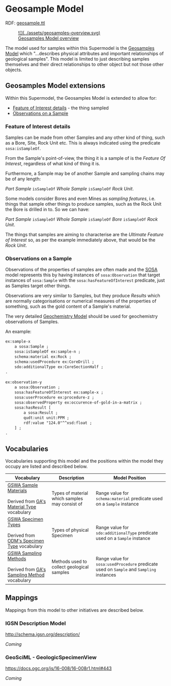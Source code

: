 # Geosample Model

RDF: [geosample.ttl](https://github.com/Geological-Survey-of-Western-Australia/GSWA-Supermodel/blob/main/rdf/components/geosample.ttl)

<a href="../../assets/geosamples-overview.svg">
<figure id="figure-bh" markdown style="width:70%">
  ![](../assets/geosamples-overview.svg)
  <figcaption>Geosamples Model overview</figcaption>
</figure>
</a>

The model used for samples within this Supermodel is the [Geosamples Model](https://kurrawong.github.io/geosamples-model/model.html) which "...describes physical attributes and important relationships of geological samples". This model is limited to just describing samples themselves and their direct relationships to other object but not those other objects.

## Geosamples Model extensions

Within this Supermodel, the Geosamples Model is extended to allow for:

* [Feature of Interest details](#feature-of-interest-details) - the thing sampled
* [Observations on a Sample](#observations-on-a-sample)

### Feature of Interest details

Samples can be made from other Samples and any other kind of thing, such as a Bore, Site, Rock Unit etc. This is always indicated using the predicate `sosa:isSampleOf`.

From the Sample's point-of-view, the thing it is a sample of is the _Feature Of Interest_, regardless of what kind of thing it is.

Furthermore, a Sample may be of another Sample and sampling chains may be of any length:

_Part Sample_ `isSampleOf` _Whole Sample_ `isSampleOf` _Rock Unit_.

Some models consider Bores and even Mines as _sampling features_, i.e. things that sample other things to produce samples, such as the Rock Unit the Bore is drilled in to. So we can have:

_Part Sample_ `isSampleOf` _Whole Sample_ `isSampleOf` _Bore_ `isSampleOf` _Rock Unit_.

The things that samples are aiming to characterise are the _Ultimate Feature of Interest_ so, as per the example immediately above, that would be the _Rock Unit_.

### Observations on a Sample

Observations of the properties of samples are often made and the [SOSA](../background.md#sosa) model represents this by having instances of `sosa:Observation` that target instances of `sosa:Sample` with the `sosa:hasFeatureOfInterest` predicate, just as Samples target other things.

Observations are very similar to Samples, but they produce _Results_ which are normally categorisations or numerical measures of the properties of something, such as the gold content of a Sample's material.

The very detailed [Geochemistry Model](https://linked.data.gov.au/def/geochem) should be used for geochemistry observations of Samples.

An example:

```turtle
ex:sample-x
    a sosa:Sample ;
    sosa:isSampleOf ex:sample-n ;
    schema:material ex:Rock ;
    schema:usedProcedure ex:CoreDrill ;
    sdo:additionalType ex:CoreSectionHalf ;
.

ex:observation-y
    a sosa:Observation ;
    sosa:hasFeatureOfInterest ex:sample-x ;
    sosa:userProcedure ex:procedure-z ;
    sosa:observedProperty ex:occurence-of-gold-in-a-matrix ;
    sosa:hasResult [
        a sosa:Result ;
        qudt:unit unit:PPM ;
        rdf:value "124.0"^^xsd:float ;
    ] ;
.
```

## Vocabularies

Vocabularies supporting this model and the positions within the model they occupy are listed and described below.

| **Vocabulary**                                                                                                                                                                                  | **Description**                                | **Model Position**                                                                       |
|-------------------------------------------------------------------------------------------------------------------------------------------------------------------------------------------------|------------------------------------------------|------------------------------------------------------------------------------------------|
| [GSWA Sample Materials](https://linked.data.gov.au/def/gswa-sample-materials)<br /><br />Derived from [GA's Material Type](http://pid.geoscience.gov.au/def/voc/ga/materialtype) vocabulary     | Types of material which samples may consist of | Range value for `schema:material` predicate used on a `Sample` instance                  |
| [GSWA Specimen Types](https://linked.data.gov.au/def/gswa-specimen-types)<br /><br />Derived from [ODM's Specimen Type](http://vocabulary.odm2.org/specimentype) vocabulary                     | Types of physical Specimen                     | Range value for `sdo:additionalType` predicate used on a `Sample` instance               |
| [GSWA Sampling Methods](https://linked.data.gov.au/def/gswa-sampling-methods)<br /><br />Derived from [GA's Sampling Method](http://pid.geoscience.gov.au/def/voc/ga/samplingmethod) vocabulary | Methods used to collect geological samples     | Range value for `sosa:usedProcedure` predicate used on `Sample` and `Sampling` instances |

## Mappings

Mappings from this model to other initiatives are described below. 

### IGSN Description Model

<http://schema.igsn.org/description/>

_Coming_

### GeoSciML - GeologicSpecimenView

<https://docs.ogc.org/is/16-008/16-008r1.html#443>

_Coming_
